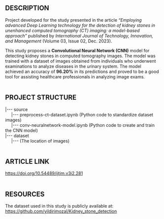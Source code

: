 ## **DESCRIPTION**

Project developed for the study presented in the article *“Employing advanced Deep Learning technology for the detection of kidney stones in unenhanced computed tomography (CT) imaging: a model-based approach”* published by *International Journal of Technology, Innovation, and Management* (Volume 03, Issue 02, Dec. 2023).

This study proposes a **Convolutional Neural Network (CNN)** model for detecting kidney stones in computed tomography images. The model was trained with a dataset of images obtained from individuals who underwent examinations to analyze diseases in the urinary system. The model achieved an accuracy of **96.20%** in its predictions and proved to be a good tool for assisting healthcare professionals in analyzing image exams.
<br><br>
## **PROJECT STRUCTURE**

|--- source<br>
&nbsp;&nbsp;&nbsp;&nbsp;&nbsp;|--- preprocess-ct-dataset.ipynb (Python code to standardize dataset images)<br>
&nbsp;&nbsp;&nbsp;&nbsp;&nbsp;|--- conv-neuralnetwork-model.ipynb (Python code to create and train the CNN model)<br>
|--- dataset<br>
&nbsp;&nbsp;&nbsp;&nbsp;&nbsp;|--- (The location of images)
<br><br>
## **ARTICLE LINK**

https://doi.org/10.54489/ijtim.v3i2.281
<br><br>
## **RESOURCES**
The dataset used in this study is publicly available at: https://github.com/yildirimozal/Kidney_stone_detection
